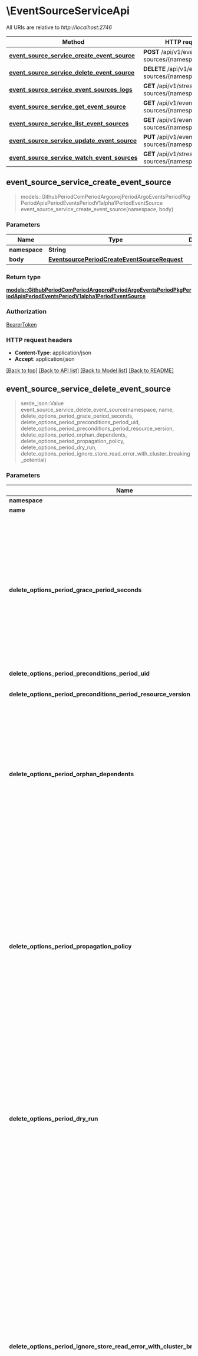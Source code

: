 # \EventSourceServiceApi

All URIs are relative to *http://localhost:2746*

Method | HTTP request | Description
------------- | ------------- | -------------
[**event_source_service_create_event_source**](EventSourceServiceApi.md#event_source_service_create_event_source) | **POST** /api/v1/event-sources/{namespace} | 
[**event_source_service_delete_event_source**](EventSourceServiceApi.md#event_source_service_delete_event_source) | **DELETE** /api/v1/event-sources/{namespace}/{name} | 
[**event_source_service_event_sources_logs**](EventSourceServiceApi.md#event_source_service_event_sources_logs) | **GET** /api/v1/stream/event-sources/{namespace}/logs | 
[**event_source_service_get_event_source**](EventSourceServiceApi.md#event_source_service_get_event_source) | **GET** /api/v1/event-sources/{namespace}/{name} | 
[**event_source_service_list_event_sources**](EventSourceServiceApi.md#event_source_service_list_event_sources) | **GET** /api/v1/event-sources/{namespace} | 
[**event_source_service_update_event_source**](EventSourceServiceApi.md#event_source_service_update_event_source) | **PUT** /api/v1/event-sources/{namespace}/{name} | 
[**event_source_service_watch_event_sources**](EventSourceServiceApi.md#event_source_service_watch_event_sources) | **GET** /api/v1/stream/event-sources/{namespace} | 



## event_source_service_create_event_source

> models::GithubPeriodComPeriodArgoprojPeriodArgoEventsPeriodPkgPeriodApisPeriodEventsPeriodV1alpha1PeriodEventSource event_source_service_create_event_source(namespace, body)


### Parameters


Name | Type | Description  | Required | Notes
------------- | ------------- | ------------- | ------------- | -------------
**namespace** | **String** |  | [required] |
**body** | [**EventsourcePeriodCreateEventSourceRequest**](EventsourcePeriodCreateEventSourceRequest.md) |  | [required] |

### Return type

[**models::GithubPeriodComPeriodArgoprojPeriodArgoEventsPeriodPkgPeriodApisPeriodEventsPeriodV1alpha1PeriodEventSource**](github.com.argoproj.argo_events.pkg.apis.events.v1alpha1.EventSource.md)

### Authorization

[BearerToken](../README.md#BearerToken)

### HTTP request headers

- **Content-Type**: application/json
- **Accept**: application/json

[[Back to top]](#) [[Back to API list]](../README.md#documentation-for-api-endpoints) [[Back to Model list]](../README.md#documentation-for-models) [[Back to README]](../README.md)


## event_source_service_delete_event_source

> serde_json::Value event_source_service_delete_event_source(namespace, name, delete_options_period_grace_period_seconds, delete_options_period_preconditions_period_uid, delete_options_period_preconditions_period_resource_version, delete_options_period_orphan_dependents, delete_options_period_propagation_policy, delete_options_period_dry_run, delete_options_period_ignore_store_read_error_with_cluster_breaking_potential)


### Parameters


Name | Type | Description  | Required | Notes
------------- | ------------- | ------------- | ------------- | -------------
**namespace** | **String** |  | [required] |
**name** | **String** |  | [required] |
**delete_options_period_grace_period_seconds** | Option<**String**> | The duration in seconds before the object should be deleted. Value must be non-negative integer. The value zero indicates delete immediately. If this value is nil, the default grace period for the specified type will be used. Defaults to a per object value if not specified. zero means delete immediately. +optional. |  |
**delete_options_period_preconditions_period_uid** | Option<**String**> | Specifies the target UID. +optional. |  |
**delete_options_period_preconditions_period_resource_version** | Option<**String**> | Specifies the target ResourceVersion +optional. |  |
**delete_options_period_orphan_dependents** | Option<**bool**> | Deprecated: please use the PropagationPolicy, this field will be deprecated in 1.7. Should the dependent objects be orphaned. If true/false, the \"orphan\" finalizer will be added to/removed from the object's finalizers list. Either this field or PropagationPolicy may be set, but not both. +optional. |  |
**delete_options_period_propagation_policy** | Option<**String**> | Whether and how garbage collection will be performed. Either this field or OrphanDependents may be set, but not both. The default policy is decided by the existing finalizer set in the metadata.finalizers and the resource-specific default policy. Acceptable values are: 'Orphan' - orphan the dependents; 'Background' - allow the garbage collector to delete the dependents in the background; 'Foreground' - a cascading policy that deletes all dependents in the foreground. +optional. |  |
**delete_options_period_dry_run** | Option<[**Vec<String>**](String.md)> | When present, indicates that modifications should not be persisted. An invalid or unrecognized dryRun directive will result in an error response and no further processing of the request. Valid values are: - All: all dry run stages will be processed +optional +listType=atomic. |  |
**delete_options_period_ignore_store_read_error_with_cluster_breaking_potential** | Option<**bool**> | if set to true, it will trigger an unsafe deletion of the resource in case the normal deletion flow fails with a corrupt object error. A resource is considered corrupt if it can not be retrieved from the underlying storage successfully because of a) its data can not be transformed e.g. decryption failure, or b) it fails to decode into an object. NOTE: unsafe deletion ignores finalizer constraints, skips precondition checks, and removes the object from the storage. WARNING: This may potentially break the cluster if the workload associated with the resource being unsafe-deleted relies on normal deletion flow. Use only if you REALLY know what you are doing. The default value is false, and the user must opt in to enable it +optional. |  |

### Return type

[**serde_json::Value**](serde_json::Value.md)

### Authorization

[BearerToken](../README.md#BearerToken)

### HTTP request headers

- **Content-Type**: Not defined
- **Accept**: application/json

[[Back to top]](#) [[Back to API list]](../README.md#documentation-for-api-endpoints) [[Back to Model list]](../README.md#documentation-for-models) [[Back to README]](../README.md)


## event_source_service_event_sources_logs

> models::StreamResultOfEventsourceLogEntry event_source_service_event_sources_logs(namespace, name, event_source_type, event_name, grep, pod_log_options_period_container, pod_log_options_period_follow, pod_log_options_period_previous, pod_log_options_period_since_seconds, pod_log_options_period_since_time_period_seconds, pod_log_options_period_since_time_period_nanos, pod_log_options_period_timestamps, pod_log_options_period_tail_lines, pod_log_options_period_limit_bytes, pod_log_options_period_insecure_skip_tls_verify_backend, pod_log_options_period_stream)


### Parameters


Name | Type | Description  | Required | Notes
------------- | ------------- | ------------- | ------------- | -------------
**namespace** | **String** |  | [required] |
**name** | Option<**String**> | optional - only return entries for this event source. |  |
**event_source_type** | Option<**String**> | optional - only return entries for this event source type (e.g. `webhook`). |  |
**event_name** | Option<**String**> | optional - only return entries for this event name (e.g. `example`). |  |
**grep** | Option<**String**> | optional - only return entries where `msg` matches this regular expression. |  |
**pod_log_options_period_container** | Option<**String**> | The container for which to stream logs. Defaults to only container if there is one container in the pod. +optional. |  |
**pod_log_options_period_follow** | Option<**bool**> | Follow the log stream of the pod. Defaults to false. +optional. |  |
**pod_log_options_period_previous** | Option<**bool**> | Return previous terminated container logs. Defaults to false. +optional. |  |
**pod_log_options_period_since_seconds** | Option<**String**> | A relative time in seconds before the current time from which to show logs. If this value precedes the time a pod was started, only logs since the pod start will be returned. If this value is in the future, no logs will be returned. Only one of sinceSeconds or sinceTime may be specified. +optional. |  |
**pod_log_options_period_since_time_period_seconds** | Option<**String**> | Represents seconds of UTC time since Unix epoch 1970-01-01T00:00:00Z. Must be from 0001-01-01T00:00:00Z to 9999-12-31T23:59:59Z inclusive. |  |
**pod_log_options_period_since_time_period_nanos** | Option<**i32**> | Non-negative fractions of a second at nanosecond resolution. Negative second values with fractions must still have non-negative nanos values that count forward in time. Must be from 0 to 999,999,999 inclusive. This field may be limited in precision depending on context. |  |
**pod_log_options_period_timestamps** | Option<**bool**> | If true, add an RFC3339 or RFC3339Nano timestamp at the beginning of every line of log output. Defaults to false. +optional. |  |
**pod_log_options_period_tail_lines** | Option<**String**> | If set, the number of lines from the end of the logs to show. If not specified, logs are shown from the creation of the container or sinceSeconds or sinceTime. Note that when \"TailLines\" is specified, \"Stream\" can only be set to nil or \"All\". +optional. |  |
**pod_log_options_period_limit_bytes** | Option<**String**> | If set, the number of bytes to read from the server before terminating the log output. This may not display a complete final line of logging, and may return slightly more or slightly less than the specified limit. +optional. |  |
**pod_log_options_period_insecure_skip_tls_verify_backend** | Option<**bool**> | insecureSkipTLSVerifyBackend indicates that the apiserver should not confirm the validity of the serving certificate of the backend it is connecting to.  This will make the HTTPS connection between the apiserver and the backend insecure. This means the apiserver cannot verify the log data it is receiving came from the real kubelet.  If the kubelet is configured to verify the apiserver's TLS credentials, it does not mean the connection to the real kubelet is vulnerable to a man in the middle attack (e.g. an attacker could not intercept the actual log data coming from the real kubelet). +optional. |  |
**pod_log_options_period_stream** | Option<**String**> | Specify which container log stream to return to the client. Acceptable values are \"All\", \"Stdout\" and \"Stderr\". If not specified, \"All\" is used, and both stdout and stderr are returned interleaved. Note that when \"TailLines\" is specified, \"Stream\" can only be set to nil or \"All\". +featureGate=PodLogsQuerySplitStreams +optional. |  |

### Return type

[**models::StreamResultOfEventsourceLogEntry**](Stream_result_of_eventsource_LogEntry.md)

### Authorization

[BearerToken](../README.md#BearerToken)

### HTTP request headers

- **Content-Type**: Not defined
- **Accept**: application/json

[[Back to top]](#) [[Back to API list]](../README.md#documentation-for-api-endpoints) [[Back to Model list]](../README.md#documentation-for-models) [[Back to README]](../README.md)


## event_source_service_get_event_source

> models::GithubPeriodComPeriodArgoprojPeriodArgoEventsPeriodPkgPeriodApisPeriodEventsPeriodV1alpha1PeriodEventSource event_source_service_get_event_source(namespace, name)


### Parameters


Name | Type | Description  | Required | Notes
------------- | ------------- | ------------- | ------------- | -------------
**namespace** | **String** |  | [required] |
**name** | **String** |  | [required] |

### Return type

[**models::GithubPeriodComPeriodArgoprojPeriodArgoEventsPeriodPkgPeriodApisPeriodEventsPeriodV1alpha1PeriodEventSource**](github.com.argoproj.argo_events.pkg.apis.events.v1alpha1.EventSource.md)

### Authorization

[BearerToken](../README.md#BearerToken)

### HTTP request headers

- **Content-Type**: Not defined
- **Accept**: application/json

[[Back to top]](#) [[Back to API list]](../README.md#documentation-for-api-endpoints) [[Back to Model list]](../README.md#documentation-for-models) [[Back to README]](../README.md)


## event_source_service_list_event_sources

> models::GithubPeriodComPeriodArgoprojPeriodArgoEventsPeriodPkgPeriodApisPeriodEventsPeriodV1alpha1PeriodEventSourceList event_source_service_list_event_sources(namespace, list_options_period_label_selector, list_options_period_field_selector, list_options_period_watch, list_options_period_allow_watch_bookmarks, list_options_period_resource_version, list_options_period_resource_version_match, list_options_period_timeout_seconds, list_options_period_limit, list_options_period_continue, list_options_period_send_initial_events)


### Parameters


Name | Type | Description  | Required | Notes
------------- | ------------- | ------------- | ------------- | -------------
**namespace** | **String** |  | [required] |
**list_options_period_label_selector** | Option<**String**> | A selector to restrict the list of returned objects by their labels. Defaults to everything. +optional. |  |
**list_options_period_field_selector** | Option<**String**> | A selector to restrict the list of returned objects by their fields. Defaults to everything. +optional. |  |
**list_options_period_watch** | Option<**bool**> | Watch for changes to the described resources and return them as a stream of add, update, and remove notifications. Specify resourceVersion. +optional. |  |
**list_options_period_allow_watch_bookmarks** | Option<**bool**> | allowWatchBookmarks requests watch events with type \"BOOKMARK\". Servers that do not implement bookmarks may ignore this flag and bookmarks are sent at the server's discretion. Clients should not assume bookmarks are returned at any specific interval, nor may they assume the server will send any BOOKMARK event during a session. If this is not a watch, this field is ignored. +optional. |  |
**list_options_period_resource_version** | Option<**String**> | resourceVersion sets a constraint on what resource versions a request may be served from. See https://kubernetes.io/docs/reference/using-api/api-concepts/#resource-versions for details.  Defaults to unset +optional |  |
**list_options_period_resource_version_match** | Option<**String**> | resourceVersionMatch determines how resourceVersion is applied to list calls. It is highly recommended that resourceVersionMatch be set for list calls where resourceVersion is set See https://kubernetes.io/docs/reference/using-api/api-concepts/#resource-versions for details.  Defaults to unset +optional |  |
**list_options_period_timeout_seconds** | Option<**String**> | Timeout for the list/watch call. This limits the duration of the call, regardless of any activity or inactivity. +optional. |  |
**list_options_period_limit** | Option<**String**> | limit is a maximum number of responses to return for a list call. If more items exist, the server will set the `continue` field on the list metadata to a value that can be used with the same initial query to retrieve the next set of results. Setting a limit may return fewer than the requested amount of items (up to zero items) in the event all requested objects are filtered out and clients should only use the presence of the continue field to determine whether more results are available. Servers may choose not to support the limit argument and will return all of the available results. If limit is specified and the continue field is empty, clients may assume that no more results are available. This field is not supported if watch is true.  The server guarantees that the objects returned when using continue will be identical to issuing a single list call without a limit - that is, no objects created, modified, or deleted after the first request is issued will be included in any subsequent continued requests. This is sometimes referred to as a consistent snapshot, and ensures that a client that is using limit to receive smaller chunks of a very large result can ensure they see all possible objects. If objects are updated during a chunked list the version of the object that was present at the time the first list result was calculated is returned. |  |
**list_options_period_continue** | Option<**String**> | The continue option should be set when retrieving more results from the server. Since this value is server defined, clients may only use the continue value from a previous query result with identical query parameters (except for the value of continue) and the server may reject a continue value it does not recognize. If the specified continue value is no longer valid whether due to expiration (generally five to fifteen minutes) or a configuration change on the server, the server will respond with a 410 ResourceExpired error together with a continue token. If the client needs a consistent list, it must restart their list without the continue field. Otherwise, the client may send another list request with the token received with the 410 error, the server will respond with a list starting from the next key, but from the latest snapshot, which is inconsistent from the previous list results - objects that are created, modified, or deleted after the first list request will be included in the response, as long as their keys are after the \"next key\".  This field is not supported when watch is true. Clients may start a watch from the last resourceVersion value returned by the server and not miss any modifications. |  |
**list_options_period_send_initial_events** | Option<**bool**> | `sendInitialEvents=true` may be set together with `watch=true`. In that case, the watch stream will begin with synthetic events to produce the current state of objects in the collection. Once all such events have been sent, a synthetic \"Bookmark\" event  will be sent. The bookmark will report the ResourceVersion (RV) corresponding to the set of objects, and be marked with `\"io.k8s.initial-events-end\": \"true\"` annotation. Afterwards, the watch stream will proceed as usual, sending watch events corresponding to changes (subsequent to the RV) to objects watched.  When `sendInitialEvents` option is set, we require `resourceVersionMatch` option to also be set. The semantic of the watch request is as following: - `resourceVersionMatch` = NotOlderThan   is interpreted as \"data at least as new as the provided `resourceVersion`\"   and the bookmark event is send when the state is synced   to a `resourceVersion` at least as fresh as the one provided by the ListOptions.   If `resourceVersion` is unset, this is interpreted as \"consistent read\" and the   bookmark event is send when the state is synced at least to the moment   when request started being processed. - `resourceVersionMatch` set to any other value or unset   Invalid error is returned.  Defaults to true if `resourceVersion=\"\"` or `resourceVersion=\"0\"` (for backward compatibility reasons) and to false otherwise. +optional |  |

### Return type

[**models::GithubPeriodComPeriodArgoprojPeriodArgoEventsPeriodPkgPeriodApisPeriodEventsPeriodV1alpha1PeriodEventSourceList**](github.com.argoproj.argo_events.pkg.apis.events.v1alpha1.EventSourceList.md)

### Authorization

[BearerToken](../README.md#BearerToken)

### HTTP request headers

- **Content-Type**: Not defined
- **Accept**: application/json

[[Back to top]](#) [[Back to API list]](../README.md#documentation-for-api-endpoints) [[Back to Model list]](../README.md#documentation-for-models) [[Back to README]](../README.md)


## event_source_service_update_event_source

> models::GithubPeriodComPeriodArgoprojPeriodArgoEventsPeriodPkgPeriodApisPeriodEventsPeriodV1alpha1PeriodEventSource event_source_service_update_event_source(namespace, name, body)


### Parameters


Name | Type | Description  | Required | Notes
------------- | ------------- | ------------- | ------------- | -------------
**namespace** | **String** |  | [required] |
**name** | **String** |  | [required] |
**body** | [**EventsourcePeriodUpdateEventSourceRequest**](EventsourcePeriodUpdateEventSourceRequest.md) |  | [required] |

### Return type

[**models::GithubPeriodComPeriodArgoprojPeriodArgoEventsPeriodPkgPeriodApisPeriodEventsPeriodV1alpha1PeriodEventSource**](github.com.argoproj.argo_events.pkg.apis.events.v1alpha1.EventSource.md)

### Authorization

[BearerToken](../README.md#BearerToken)

### HTTP request headers

- **Content-Type**: application/json
- **Accept**: application/json

[[Back to top]](#) [[Back to API list]](../README.md#documentation-for-api-endpoints) [[Back to Model list]](../README.md#documentation-for-models) [[Back to README]](../README.md)


## event_source_service_watch_event_sources

> models::StreamResultOfEventsourceEventSourceWatchEvent event_source_service_watch_event_sources(namespace, list_options_period_label_selector, list_options_period_field_selector, list_options_period_watch, list_options_period_allow_watch_bookmarks, list_options_period_resource_version, list_options_period_resource_version_match, list_options_period_timeout_seconds, list_options_period_limit, list_options_period_continue, list_options_period_send_initial_events)


### Parameters


Name | Type | Description  | Required | Notes
------------- | ------------- | ------------- | ------------- | -------------
**namespace** | **String** |  | [required] |
**list_options_period_label_selector** | Option<**String**> | A selector to restrict the list of returned objects by their labels. Defaults to everything. +optional. |  |
**list_options_period_field_selector** | Option<**String**> | A selector to restrict the list of returned objects by their fields. Defaults to everything. +optional. |  |
**list_options_period_watch** | Option<**bool**> | Watch for changes to the described resources and return them as a stream of add, update, and remove notifications. Specify resourceVersion. +optional. |  |
**list_options_period_allow_watch_bookmarks** | Option<**bool**> | allowWatchBookmarks requests watch events with type \"BOOKMARK\". Servers that do not implement bookmarks may ignore this flag and bookmarks are sent at the server's discretion. Clients should not assume bookmarks are returned at any specific interval, nor may they assume the server will send any BOOKMARK event during a session. If this is not a watch, this field is ignored. +optional. |  |
**list_options_period_resource_version** | Option<**String**> | resourceVersion sets a constraint on what resource versions a request may be served from. See https://kubernetes.io/docs/reference/using-api/api-concepts/#resource-versions for details.  Defaults to unset +optional |  |
**list_options_period_resource_version_match** | Option<**String**> | resourceVersionMatch determines how resourceVersion is applied to list calls. It is highly recommended that resourceVersionMatch be set for list calls where resourceVersion is set See https://kubernetes.io/docs/reference/using-api/api-concepts/#resource-versions for details.  Defaults to unset +optional |  |
**list_options_period_timeout_seconds** | Option<**String**> | Timeout for the list/watch call. This limits the duration of the call, regardless of any activity or inactivity. +optional. |  |
**list_options_period_limit** | Option<**String**> | limit is a maximum number of responses to return for a list call. If more items exist, the server will set the `continue` field on the list metadata to a value that can be used with the same initial query to retrieve the next set of results. Setting a limit may return fewer than the requested amount of items (up to zero items) in the event all requested objects are filtered out and clients should only use the presence of the continue field to determine whether more results are available. Servers may choose not to support the limit argument and will return all of the available results. If limit is specified and the continue field is empty, clients may assume that no more results are available. This field is not supported if watch is true.  The server guarantees that the objects returned when using continue will be identical to issuing a single list call without a limit - that is, no objects created, modified, or deleted after the first request is issued will be included in any subsequent continued requests. This is sometimes referred to as a consistent snapshot, and ensures that a client that is using limit to receive smaller chunks of a very large result can ensure they see all possible objects. If objects are updated during a chunked list the version of the object that was present at the time the first list result was calculated is returned. |  |
**list_options_period_continue** | Option<**String**> | The continue option should be set when retrieving more results from the server. Since this value is server defined, clients may only use the continue value from a previous query result with identical query parameters (except for the value of continue) and the server may reject a continue value it does not recognize. If the specified continue value is no longer valid whether due to expiration (generally five to fifteen minutes) or a configuration change on the server, the server will respond with a 410 ResourceExpired error together with a continue token. If the client needs a consistent list, it must restart their list without the continue field. Otherwise, the client may send another list request with the token received with the 410 error, the server will respond with a list starting from the next key, but from the latest snapshot, which is inconsistent from the previous list results - objects that are created, modified, or deleted after the first list request will be included in the response, as long as their keys are after the \"next key\".  This field is not supported when watch is true. Clients may start a watch from the last resourceVersion value returned by the server and not miss any modifications. |  |
**list_options_period_send_initial_events** | Option<**bool**> | `sendInitialEvents=true` may be set together with `watch=true`. In that case, the watch stream will begin with synthetic events to produce the current state of objects in the collection. Once all such events have been sent, a synthetic \"Bookmark\" event  will be sent. The bookmark will report the ResourceVersion (RV) corresponding to the set of objects, and be marked with `\"io.k8s.initial-events-end\": \"true\"` annotation. Afterwards, the watch stream will proceed as usual, sending watch events corresponding to changes (subsequent to the RV) to objects watched.  When `sendInitialEvents` option is set, we require `resourceVersionMatch` option to also be set. The semantic of the watch request is as following: - `resourceVersionMatch` = NotOlderThan   is interpreted as \"data at least as new as the provided `resourceVersion`\"   and the bookmark event is send when the state is synced   to a `resourceVersion` at least as fresh as the one provided by the ListOptions.   If `resourceVersion` is unset, this is interpreted as \"consistent read\" and the   bookmark event is send when the state is synced at least to the moment   when request started being processed. - `resourceVersionMatch` set to any other value or unset   Invalid error is returned.  Defaults to true if `resourceVersion=\"\"` or `resourceVersion=\"0\"` (for backward compatibility reasons) and to false otherwise. +optional |  |

### Return type

[**models::StreamResultOfEventsourceEventSourceWatchEvent**](Stream_result_of_eventsource_EventSourceWatchEvent.md)

### Authorization

[BearerToken](../README.md#BearerToken)

### HTTP request headers

- **Content-Type**: Not defined
- **Accept**: application/json

[[Back to top]](#) [[Back to API list]](../README.md#documentation-for-api-endpoints) [[Back to Model list]](../README.md#documentation-for-models) [[Back to README]](../README.md)


